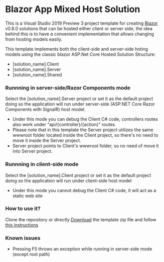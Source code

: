 # Blazor App Mixed Host Solution

This is a Visual Studio 2019 Preview 3 project template for creating [Blazor](http://blazor.net) v0.8.0 solutions that can be hosted either client or server side, the idea behind this is to have a convenient implementation that allows changing from hosting models easily.

This template implements both the client-side and server-side hoting models using the classic blazor ASP.Net Core Hosted Solution Structure:

- [solution_name].Client
- [solution_name].Server
- [solution_name].Shared


### Runnning in server-side/Razor Components mode

Select the [solution_name].Server project or set it as the default project doing so the application will run under server-side (ASP.NET Core Razor Components with SignalR) host model. 

- Under this mode you can debug the Client C# code, controllers routes also work under "api/{controller}/{action}" routes
- Please note that in this template the Server project utilizes the same wwwroot folder located inside the Client project, so there's no need to move it inside the Server project.
- Server project points to Client's wwwroot folder, so no need of move it into Server project.

### Runnning in client-side mode

Select the [solution_name].Client project or set it as the default project doing so the application will run under client-side host model

- Under this mode you cannot debug the Client C# code, it will act as a static web site


### How to use it?

Clone the repository or directly [Download](https://github.com/Pegazux/Blazor-App-Mixed-Host-Solution/blob/master/Blazor%20App%20Mixed%20Host%20Solution/Blazor%20App%20Mixed%20Host%20Solution.zip?raw=true) the template zip file and follow [this instructions](https://docs.microsoft.com/en-us/visualstudio/ide/how-to-locate-and-organize-project-and-item-templates?view=vs-2019#user-templates)


### Known issues

- Pressing F5 throws an exception while running in server-side mode (except root path)